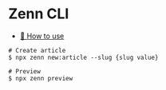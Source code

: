 # Zenn CLI

- [📘 How to use](https://zenn.dev/zenn/articles/zenn-cli-guide)

```
# Create article
$ npx zenn new:article --slug {slug value}

# Preview
$ npx zenn preview
```
